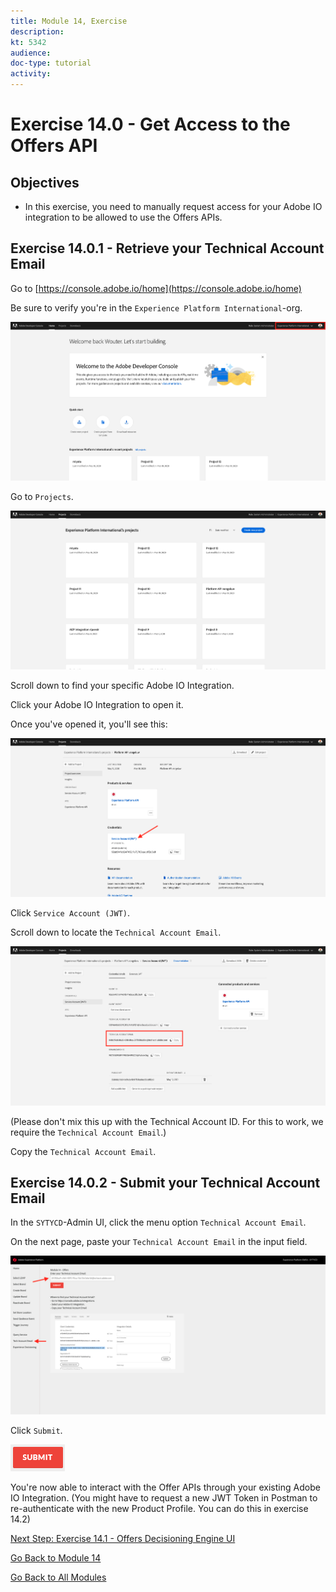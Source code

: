 ```yaml
---
title: Module 14, Exercise
description: 
kt: 5342
audience: 
doc-type: tutorial
activity: 
---
```


# Exercise 14.0 - Get Access to the Offers API

## Objectives

- In this exercise, you need to manually request access for your Adobe IO integration to be allowed to use the Offers APIs.

## Exercise 14.0.1 - Retrieve your Technical Account Email

Go to [https://console.adobe.io/home](https://console.adobe.io/home)

Be sure to verify you're in the ``Experience Platform International``-org.

![Web App 1](./images/io.png)

Go to ``Projects``.

![Web App 1](./images/iop.png)

Scroll down to find your specific Adobe IO Integration.

Click your Adobe IO Integration to open it.

Once you've opened it, you'll see this:

![Web App 1](./images/io1.png)

Click ``Service Account (JWT)``.

Scroll down to locate the ``Technical Account Email``.

![Web App 1](./images/io2.png)

(Please don't mix this up with the Technical Account ID. For this to work, we require the ``Technical Account Email``.)

Copy the ``Technical Account Email``.

## Exercise 14.0.2 - Submit your Technical Account Email

In the ``SYTYCD``-Admin UI, click the menu option ``Technical Account Email``.

On the next page, paste your ``Technical Account Email`` in the input field.

![Web App 1](./images/io3.png)

Click ``Submit``.

![Web App 1](./images/submit.png)

You're now able to interact with the Offer APIs through your existing Adobe IO Integration. (You might have to request a new JWT Token in Postman to re-authenticate with the new Product Profile. You can do this in exercise 14.2)

[Next Step: Exercise 14.1 - Offers Decisioning Engine UI](./ex1.md)

[Go Back to Module 14](./README.md)

[Go Back to All Modules](../../README.md)
